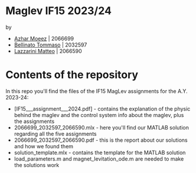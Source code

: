# Maglev IF15 2023/24
by 
- [Azhar Moeez](https://stem.elearning.unipd.it/user/profile.php?id=7061) | 2066699
- [Bellinato Tommaso](https://stem.elearning.unipd.it/user/profile.php?id=3804) | 2032597
- [Lazzarini Matteo](https://stem.elearning.unipd.it/user/profile.php?id=17937) | 2066590

# Contents of the repository
In this repo you'll find the files of the IF15 MagLev assignments for the A.Y. 2023-24:
* [IF15___assignment___2024.pdf] - contains the explanation of the physic behind the maglev and the control system info about the maglev, plus the assignments
* 2066699_2032597_2066590.mlx - here you'll find our MATLAB solution regarding all the five assignments
* 2066699_2032597_2066590.pdf - this is the report about our solutions and how we found them
* solution_template.mlx - contains the template for the MATLAB solution
* load_parameters.m and magnet_levitation_ode.m are needed to make the solutions work
